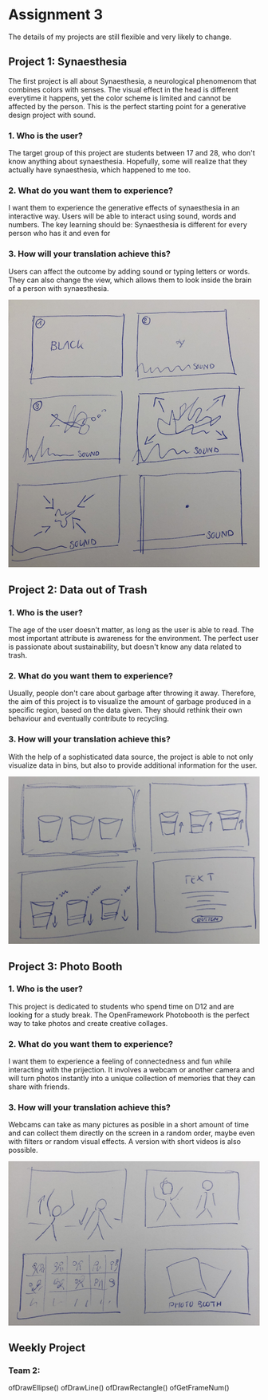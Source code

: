 # Assignment 3

The details of my projects are still flexible and very likely to change. 

## Project 1: Synaesthesia ##

The first project is all about Synaesthesia, a neurological phenomenom that combines colors with senses. The visual effect in the head is different everytime it happens, yet the color scheme is limited and cannot be affected by the person. This is the perfect starting point for a generative design project with sound. 

### 1. Who is the user? ###

The target group of this project are students between 17 and 28, who don't know anything about synaesthesia. Hopefully, some will realize that they actually have synaesthesia, which happened to me too. 

### 2. What do you want them to experience? ###

I want them to experience the generative effects of synaesthesia in an interactive way. Users will be able to interact using sound, words and numbers. The key learning should be: Synaesthesia is different for every person who has it and even for 

### 3. How will your translation achieve this? ###

Users can affect the outcome by adding sound or typing letters or words. They can also change the view, which allows them to look inside the brain of a person with synaesthesia. 

![Picture](Project1_Sketch.JPG)

## Project 2: Data out of Trash ##

### 1. Who is the user? ###

The age of the user doesn't matter, as long as the user is able to read. The most important attribute is awareness for the environment. The perfect user is passionate about sustainability, but doesn't know any data related to trash.  

### 2. What do you want them to experience? ###

Usually, people don't care about garbage after throwing it away. Therefore, the aim of this project is to visualize the amount of garbage produced in a specific region, based on the data given. They should rethink their own behaviour and eventually contribute to recycling. 

### 3. How will your translation achieve this? ###

With the help of a sophisticated data source, the project is able to not only visualize data in bins, but also to provide additional information for the user. 

![Picture](Project2_Sketch.JPG)

## Project 3: Photo Booth ##

### 1. Who is the user? ###

This project is dedicated to students who spend time on D12 and are looking for a study break. The OpenFramework Photobooth is the perfect way to take photos and create creative collages. 

### 2. What do you want them to experience? ###

I want them to experience a feeling of connectedness and fun while interacting with the prijection. It involves a webcam or another camera and will turn photos instantly into a unique collection of memories that they can share with friends. 

### 3. How will your translation achieve this? ###

Webcams can take as many pictures as posible in a short amount of time and can collect them directly on the screen in a random order, maybe even with filters or random visual effects. A version with short videos is also possible. 

![Picture](Project3_Sketch.JPG)

## Weekly Project ##

### Team 2: ### 
ofDrawEllipse() 
ofDrawLine() 
ofDrawRectangle() 
ofGetFrameNum()

